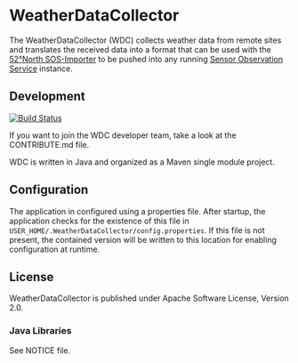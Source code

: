 WeatherDataCollector
====================

The WeatherDataCollector (WDC) collects weather data from remote sites and translates the received data into a
format that can be used with the [52°North SOS-Importer](https://wiki.52north.org/bin/view/SensorWeb/SosImporter) to be pushed into any running [Sensor Observation Service](https://wiki.52north.org/bin/view/SensorWeb/SensorObservationService) instance.


## Development

[![Build Status](https://travis-ci.org/52North/WeatherDataCollector.png?branch=master)](https://travis-ci.org/52North/WeatherDataCollector)

If you want to join the WDC developer team, take a look at the CONTRIBUTE.md file.

WDC is written in Java and organized as a Maven single module project.


## Configuration

The application in configured using a properties file. After startup, the application checks for the existence
of this file in  `USER_HOME/.WeatherDataCollector/config.properties`. If this file is not present, the contained
version will be written to this location for enabling configuration at runtime.


## License

WeatherDataCollector is published under Apache Software License, Version 2.0.

### Java Libraries

See NOTICE file.
